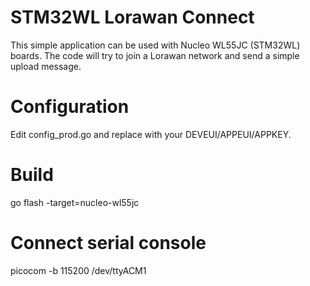 # STM32WL Lorawan Connect

This simple application can be used with Nucleo WL55JC (STM32WL) boards. 
The code will try to join a Lorawan network and send a simple upload message.


# Configuration

Edit config_prod.go and replace with your DEVEUI/APPEUI/APPKEY.

# Build

  go flash -target=nucleo-wl55jc 

# Connect serial console 

  picocom -b 115200 /dev/ttyACM1
